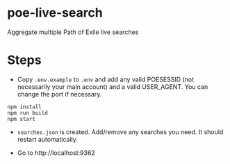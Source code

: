 # poe-live-search

Aggregate multiple Path of Exile live searches

# Steps

- Copy `.env.example` to `.env` and add any valid POESESSID (not necessarily your main account) and a valid USER_AGENT. You can change the port if necessary.

```
npm install
npm run build
npm start
```

- `searches.json` is created. Add/remove any searches you need. It should restart automatically.

- Go to http://localhost:9362
